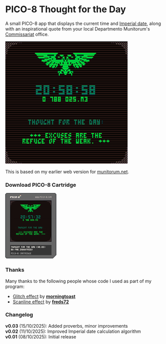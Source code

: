 # PICO-8 Thought for the Day

A small PICO-8 app that displays the current time and [Imperial date](https://wh40k.lexicanum.com/wiki/Imperial_Dating_System#Old_Style_.28Pre-Great_Rift.29), along with an inspirational quote from your local Departmento Munitorum's [Commissariat](https://wh40k.lexicanum.com/wiki/Commissariat) office.

![Screen capture](tftd.gif)

This is based on my earlier web version for [munitorum.net](https://munitorum.net).

### Download PICO-8 Cartridge

![PICO-8 cart](tftd.p8.png)

### Thanks

Many thanks to the following people whose code I used as part of my program:

* [Glitch effect](https://gist.github.com/morningtoast/18a2f24a0706226e8762116b801303c4) by [**morningtoast**](https://github.com/morningtoast)
* [Scanline effect](https://www.lexaloffle.com/bbs/?pid=148980#p) by [**freds72**](https://www.lexaloffle.com/bbs/?uid=25532)

### Changelog

**v0.03** (15/10/2025): Added proverbs, minor improvements  
**v0.02** (11/10/2025): Improved Imperial date calculation algorithm  
**v0.01** (08/10/2025): Initial release
